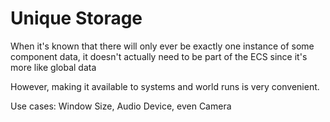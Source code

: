 # Unique Storage

When it's known that there will only ever be exactly one instance of some component data, it doesn't actually need to be part of the ECS since it's more like global data

However, making it available to systems and world runs is very convenient.

Use cases: Window Size, Audio Device, even Camera